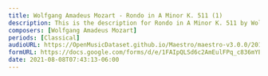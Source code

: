 ```yaml
---
title: Wolfgang Amadeus Mozart - Rondo in A Minor K. 511 (1)
description: This is the description for Rondo in A Minor K. 511 by Wolfgang Amadeus Mozart
composers: [Wolfgang Amadeus Mozart]
periods: [Classical]
audioURL: https://OpenMusicDataset.github.io/Maestro/maestro-v3.0.0/2011/MIDI-Unprocessed_05_R1_2011_MID--AUDIO_R1-D2_12_Track12_wav.midi
formURL: https://docs.google.com/forms/d/e/1FAIpQLSd6c2AmEulFPq_c836mYE8lxkq-nBKjmxMNmUVimnce9o1Q_g/viewform
date: 2021-08-08T07:43:13-06:00
---
```

